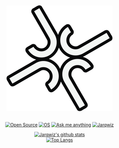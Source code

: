 <a href="https://jarqwiz.xyz">
<h1>
  <p align="center">
    <img alt="logo" src="logo.svg">
  </p>
</h1>
</a>

<p align="center">
  <a href="https://github.com/Jarqwiz?tab=repositories"><img alt="Open Source" src="https://img.shields.io/badge/Open-Source-red?style=flat-square&logo=open-source-initiative"></a>
  <a href="https://github.com/Jarqwiz/dotfiles"><img alt="OS" src="https://img.shields.io/badge/OS-Arch%20BTW-blue?style=flat-square&logo=arch-linux"></a>
  <a href="https://github.com/Jarqwiz/Jarqwiz/issues/new"><img alt="Ask me anything" src="https://img.shields.io/badge/Ask%20me-anything-orange?style=flat-square&logo=github"></a>
  <a href="https://jarqwiz.xyz"><img alt="Jarqwiz" src="https://img.shields.io/website?logo=eleventy&style=flat-square&url=https%3A%2F%2Fjarqwiz.xyz"></a>
</p>

<p align="center">
  <a href="https://github.com/anuraghazra/github-readme-stats"><img alt="Jarqwiz's github stats" src="https://github-readme-stats.vercel.app/api?username=Jarqwiz&show_icons=true&count_private=true&custom_title=My+Stats"></a><br>
  <a href="https://github.com/anuraghazra/github-readme-stats"><img alt="Top Langs" src="https://github-readme-stats.vercel.app/api/top-langs/?username=Jarqwiz&layout=compact"></a>
</p>

